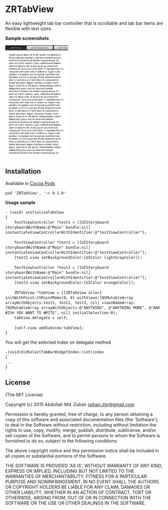# ZRTabView
An easy lightweight tab bar controller that is scrollable and tab bar items are flexible with text sizes.

**Sample screenshots**

<img src="https://github.com/raihan/ZRTabView/blob/master/Example/ZRTabView/ScreenShot.png" width="200" />

## Installation
Available in [Cocoa Pods](http://cocoapods.org/?q=ZRTabView)

```
pod 'ZRTabView', '~> 0.1.0'
```

**Usage sample**

```
- (void) initializeTabView
{
    TestViewController *test1 = [[UIStoryboard storyboardWithName:@"Main" bundle:nil] instantiateViewControllerWithIdentifier:@"testViewController"];
    
    TestViewController *test2 = [[UIStoryboard storyboardWithName:@"Main" bundle:nil] instantiateViewControllerWithIdentifier:@"testViewController"];
    [test2.view setBackgroundColor:[UIColor lightGrayColor]];
    
    TestViewController *test3 = [[UIStoryboard storyboardWithName:@"Main" bundle:nil] instantiateViewControllerWithIdentifier:@"testViewController"];
    [test3.view setBackgroundColor:[UIColor orangeColor]];
    
    ZRTabView *tabView = [[ZRTabView alloc] initWithPoint:CGPointMake(0, 0) withViews:[NSMutableArray arrayWithObjects:test1, test2, test3, nil] viewsNameArray:[NSMutableArray arrayWithObjects:@"ANYTHING", @"ANYTHING MORE", @"ANY WISH YOU WANT TO WRITE", nil] initialSelection:0];
    tabView.delegate = self;
    
    [self.view addSubview:tabView];
}

```

You will get the selected index on delegate method

```
-(void)didSelectTabBarWidgetIndex:(int)index
{
...
}
````
## License
(The MIT License)

Copyright (c) 2015 Abdullah Md. Zubair <raihan.zbr@gmail.com>

Permission is hereby granted, free of charge, to any person obtaining a copy of this software and associated documentation files (the 'Software'), to deal in the Software without restriction, including without limitation the rights to use, copy, modify, merge, publish, distribute, sublicense, and/or sell copies of the Software, and to permit persons to whom the Software is furnished to do so, subject to the following conditions:

The above copyright notice and this permission notice shall be included in all copies or substantial portions of the Software.

THE SOFTWARE IS PROVIDED 'AS IS', WITHOUT WARRANTY OF ANY KIND, EXPRESS OR IMPLIED, INCLUDING BUT NOT LIMITED TO THE WARRANTIES OF MERCHANTABILITY, FITNESS FOR A PARTICULAR PURPOSE AND NONINFRINGEMENT. IN NO EVENT SHALL THE AUTHORS OR COPYRIGHT HOLDERS BE LIABLE FOR ANY CLAIM, DAMAGES OR OTHER LIABILITY, WHETHER IN AN ACTION OF CONTRACT, TORT OR OTHERWISE, ARISING FROM, OUT OF OR IN CONNECTION WITH THE SOFTWARE OR THE USE OR OTHER DEALINGS IN THE SOFTWARE.